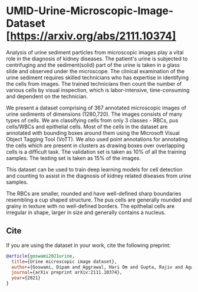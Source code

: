# UMID-Urine-Microscopic-Image-Dataset [https://arxiv.org/abs/2111.10374]

Analysis of urine sediment particles from microscopic images play a vital role in the diagnosis of kidney diseases. The patient's urine is subjected to centrifuging and the sediment(solid) part of the urine is taken in a glass slide and observed under the microscope. The clinical examination of the urine sediment requires skilled technicians who has expertise in identifying the cells from images. The trained technicians then count the number of various cells by visual inspection, which is labor-intensive, time-consuming and dependent on the technician.

We present a dataset comprising of 367 annotated microscopic images of urine sediments of dimensions (1280,720). The images consists of many types of cells. We are classifying cells from only 3 classes - RBCs, pus cells/WBCs and epithelial cells. Most of the cells in the dataset are annotated with bounding boxes around them using the Microsoft Visual Object Tagging Tool (VoTT). We also used point annotations for annotating the cells which are present in clusters as drawing boxes over overlapping cells is a difficult task. The validation set is taken as 10% of all the training samples. The testing set is taken as 15% of the images.  

This dataset can be used to train deep learning models for cell detection and counting to assist in the diagnosis of kidney related diseases from urine samples. 

The RBCs are smaller, rounded and have well-defined sharp boundaries resembling a cup shaped structure. The pus cells are generally rounded and grainy in texture with no well-defined borders. The epithelial cells are irregular in shape, larger in size and generally contains a nucleus.

## Cite
If you are using the dataset in your work, cite the following preprint:
```bibtex
@article{goswami2021urine,
  title={Urine microscopic image dataset},
  author={Goswami, Dipam and Aggrawal, Hari Om and Gupta, Rajiv and Agarwal, Vinti},
  journal={arXiv preprint arXiv:2111.10374},
  year={2021}
}
```
